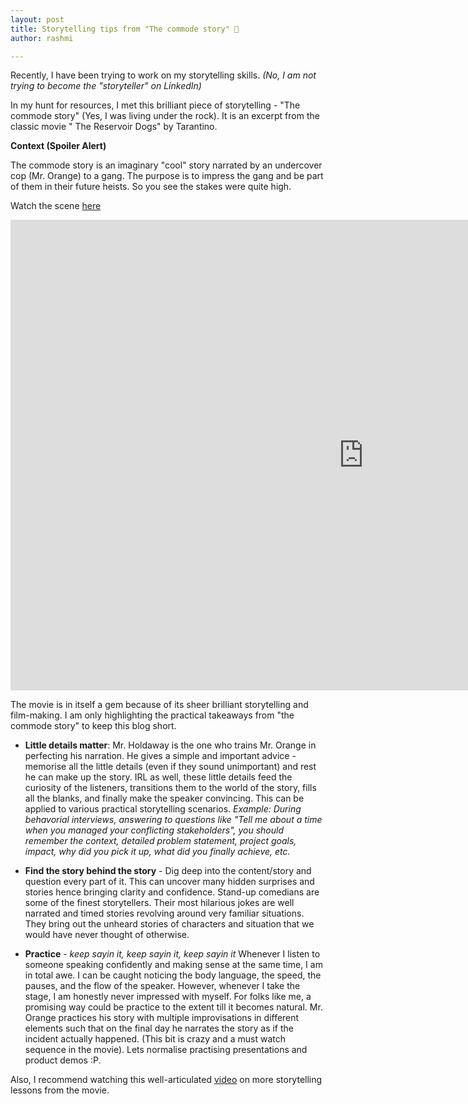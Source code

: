 ```yaml
---
layout: post
title: Storytelling tips from "The commode story" 🚽
author: rashmi

---
```


Recently, I have been trying to work on my storytelling skills.
*(No, I am not trying to become the "storyteller" on LinkedIn)*

In my hunt for resources, I met this brilliant piece of storytelling - "The commode story" (Yes, I was living under the rock). It is an excerpt from the classic movie " The Reservoir Dogs" by Tarantino.



**Context (Spoiler Alert)**

The commode story is an imaginary "cool" story narrated by an undercover cop (Mr. Orange) to a gang. The purpose is to impress the gang and be part of them in their future heists. So you see the stakes were quite high.


Watch the scene [here](
https://www.youtube.com/watch?v=7P-f-nzOTV4)

<iframe width="1130" height="753" src="https://www.youtube.com/embed/7P-f-nzOTV4" title="YouTube video player" frameborder="0" allow="accelerometer; autoplay; clipboard-write; encrypted-media; gyroscope; picture-in-picture" allowfullscreen></iframe>

The movie is in itself a gem because of its sheer brilliant storytelling and film-making. I am only highlighting the practical takeaways from "the commode story" to keep this blog short.


- **Little details matter**: Mr. Holdaway is the one who trains Mr. Orange in perfecting his narration. He gives a simple and important advice - memorise all the little details (even if they sound unimportant) and rest he can make up the story. IRL as well, these little details feed the curiosity of the listeners, transitions them to the world of the story, fills all the blanks, and finally make the speaker convincing. This can be applied to various practical storytelling scenarios. *Example: During behavorial interviews, answering to questions like "Tell me about a time when you managed your conflicting stakeholders", you should remember the context, detailed problem statement, project goals, impact, why did you pick it up, what did you finally achieve, etc.* 

- **Find the story behind the story** - Dig deep into the content/story and question every part of it. This can uncover many hidden surprises and stories hence bringing clarity and confidence. Stand-up comedians are some of the finest storytellers. Their most hilarious jokes are well narrated and timed stories revolving around very familiar situations. They bring out the unheard stories of characters and situation that we would have never thought of otherwise.

- **Practice** - *keep sayin it, keep sayin it, keep sayin it*
 Whenever I listen to someone speaking confidently and making sense at the same time, I am in total awe. I can be caught noticing the body language, the speed, the pauses, and the flow of the speaker. However, whenever I take the stage, I am honestly never impressed with myself. For folks like me, a promising way could be practice to the extent till it becomes natural. Mr. Orange practices his story with multiple improvisations in different elements such that on the final day he narrates the story as if the incident actually happened. (This bit is crazy and a must watch sequence in the movie). Lets normalise practising presentations and product demos :P.

Also, I recommend watching this well-articulated [video](https://www.youtube.com/watch?v=CoM8AlEyjws) on more storytelling lessons from the movie. 